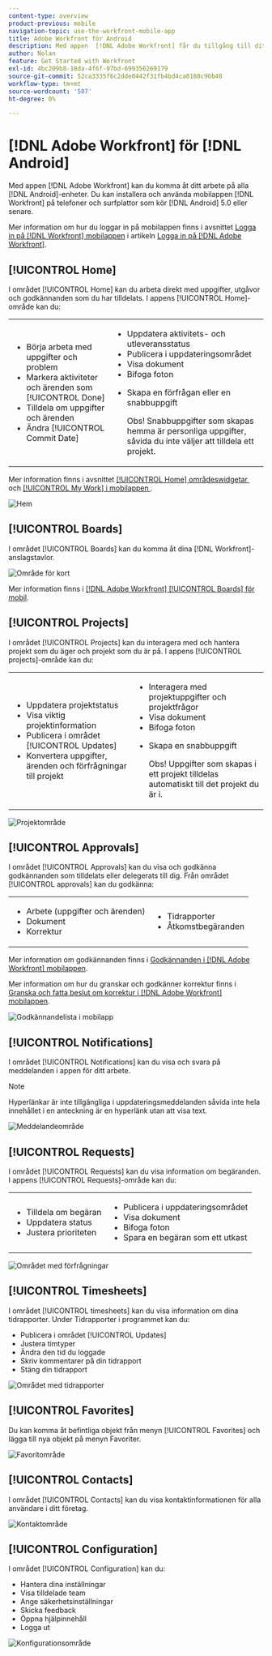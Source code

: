 ```yaml
---
content-type: overview
product-previous: mobile
navigation-topic: use-the-workfront-mobile-app
title: Adobe Workfront för Android
description: Med appen  [!DNL Adobe Workfront] får du tillgång till ditt arbete på alla Android-enheter. Du kan installera och använda  [!DNL Workfront] mobilappen på telefoner och surfplattor med Android 5.0 eller senare.
author: Nolan
feature: Get Started with Workfront
exl-id: 4bc209b8-18da-4f6f-97bd-699356269179
source-git-commit: 52ca3335f6c2dde0442f31fb4bd4ca0180c96b40
workflow-type: tm+mt
source-wordcount: '507'
ht-degree: 0%

---
```


# [!DNL Adobe Workfront] för [!DNL Android]

Med appen [!DNL Adobe Workfront] kan du komma åt ditt arbete på alla [!DNL Android]-enheter. Du kan installera och använda mobilappen [!DNL Workfront] på telefoner och surfplattor som kör [!DNL Android] 5.0 eller senare.

Mer information om hur du loggar in på mobilappen finns i avsnittet [Logga in på  [!DNL Workfront] mobilappen](../../../workfront-basics/manage-your-account-and-profile/managing-your-workfront-account/log-in-to-workfront.md#log) i artikeln [Logga in på [!DNL Adobe Workfront]](../../../workfront-basics/manage-your-account-and-profile/managing-your-workfront-account/log-in-to-workfront.md).

## [!UICONTROL Home]

I området [!UICONTROL Home] kan du arbeta direkt med uppgifter, utgåvor och godkännanden som du har tilldelats. I appens [!UICONTROL Home]-område kan du:

<table style="table-layout:auto"> 
 <col> 
 <col> 
 <tbody> 
  <tr> 
   <td> 
    <ul> 
     <li>Börja arbeta med uppgifter och problem</li> 
     <li>Markera aktiviteter och ärenden som [!UICONTROL Done]</li> 
     <li>Tilldela om uppgifter och ärenden</li> 
     <li>Ändra [!UICONTROL Commit Date]</li> 
    </ul> </td> 
   <td> 
    <ul> 
     <li>Uppdatera aktivitets- och utleveransstatus</li> 
     <li>Publicera i uppdateringsområdet</li> 
     <li>Visa dokument</li> 
     <li>Bifoga foton</li> 
     <li> <p>Skapa en förfrågan eller en snabbuppgift</p> <p>Obs! Snabbuppgifter som skapas hemma är personliga uppgifter, såvida du inte väljer att tilldela ett projekt.</p> </li> 
    </ul> </td> 
  </tr> 
 </tbody> 
</table>

Mer information finns i avsnittet [[!UICONTROL Home] områdeswidgetar &#x200B;](../../../workfront-basics/mobile-apps/using-the-workfront-mobile-app/home-area-widgets-mobile.md) och [[!UICONTROL My Work] i mobilappen &#x200B;](../../../workfront-basics/mobile-apps/using-the-workfront-mobile-app/my-work-section-mobile.md).

![Hem](assets/mobile-home-area.png)

## [!UICONTROL Boards]

I området [!UICONTROL Boards] kan du komma åt dina [!DNL Workfront]-anslagstavlor.

![Område för kort](assets/mobile-all-boards-displayed.png)

Mer information finns i [[!DNL Adobe Workfront] [!UICONTROL Boards] för mobil](/help/quicksilver/workfront-basics/mobile-apps/using-the-workfront-mobile-app/mobile-boards.md).

## [!UICONTROL Projects]

I området [!UICONTROL Projects] kan du interagera med och hantera projekt som du äger och projekt som du är på. I appens [!UICONTROL projects]-område kan du:

<table style="table-layout:auto"> 
 <col> 
 <col> 
 <tbody> 
  <tr> 
   <td> 
    <ul> 
     <li>Uppdatera projektstatus</li> 
     <li>Visa viktig projektinformation</li> 
     <li>Publicera i området [!UICONTROL Updates]</li> 
     <li>Konvertera uppgifter, ärenden och förfrågningar till projekt</li> 
    </ul> </td> 
   <td> 
    <ul> 
     <li>Interagera med projektuppgifter och projektfrågor</li> 
     <li>Visa dokument</li> 
     <li>Bifoga foton</li> 
     <li> <p>Skapa en snabbuppgift</p> <p>Obs! Uppgifter som skapas i ett projekt tilldelas automatiskt till det projekt du är i. </p> </li> 
    </ul> </td> 
  </tr> 
 </tbody> 
</table>

![Projektområde](assets/mobile-projects-area.png)

## [!UICONTROL Approvals]

I området [!UICONTROL Approvals] kan du visa och godkänna godkännanden som tilldelats eller delegerats till dig. Från området [!UICONTROL approvals] kan du godkänna:

<table style="table-layout:auto">
 <col>
 <col>
 <tbody>
  <tr>
   <td>
    <ul>
     <li>Arbete (uppgifter och ärenden)</li>
     <li>Dokument</li>
     <li>Korrektur </li>
    </ul> </td>
   <td>
    <ul>
     <li>Tidrapporter</li>
     <li>Åtkomstbegäranden</li>
    </ul> </td>
  </tr>
 </tbody>
</table>

Mer information om godkännanden finns i [Godkännanden i  [!DNL Adobe Workfront] mobilappen](../../../workfront-basics/mobile-apps/using-the-workfront-mobile-app/approvals-in-mobile-app.md).

Mer information om hur du granskar och godkänner korrektur finns i [Granska och fatta beslut om korrektur i  [!DNL Adobe Workfront] mobilappen](../../../workfront-basics/mobile-apps/using-the-workfront-mobile-app/work-with-proofs-in-mobile-app.md).

![Godkännandelista i mobilapp](assets/mobile-approvals-adobe-350x574.png)

## [!UICONTROL Notifications]

I området [!UICONTROL Notifications] kan du visa och svara på meddelanden i appen för ditt arbete.

>[!NOTE]
>Hyperlänkar är inte tillgängliga i uppdateringsmeddelanden såvida inte hela innehållet i en anteckning är en hyperlänk utan att visa text.

![Meddelandeområde](assets/mobile-notifications-area.png)

## [!UICONTROL Requests]

I området [!UICONTROL Requests] kan du visa information om begäranden. I appens [!UICONTROL Requests]-område kan du:

<table style="table-layout:auto">
 <col>
 <col>
 <tbody>
  <tr>
   <td>
    <ul>
     <li>Tilldela om begäran</li>
     <li>Uppdatera status</li>
     <li>Justera prioriteten</li>
    </ul> </td>
   <td>
    <ul>
     <li>Publicera i uppdateringsområdet</li>
     <li>Visa dokument</li>
     <li>Bifoga foton</li>
     <li>Spara en begäran som ett utkast</li>
    </ul> </td>
  </tr>
 </tbody>
</table>

![Området med förfrågningar](assets/mobile-requests-area.png)

## [!UICONTROL Timesheets]

I området [!UICONTROL timesheets] kan du visa information om dina tidrapporter. Under Tidrapporter i programmet kan du:

* Publicera i området [!UICONTROL Updates]
* Justera timtyper
* Ändra den tid du loggade
* Skriv kommentarer på din tidrapport
* Stäng din tidrapport

![Området med tidrapporter](assets/mobile-timesheets-area.png)

## [!UICONTROL Favorites]

Du kan komma åt befintliga objekt från menyn [!UICONTROL Favorites] och lägga till nya objekt på menyn Favoriter.

![Favoritområde](assets/mobile-favorites-area.png)

## [!UICONTROL Contacts]

I området [!UICONTROL Contacts] kan du visa kontaktinformationen för alla användare i ditt företag.

![Kontaktområde](assets/mobile-contacts-area.png)

## [!UICONTROL Configuration]

I området [!UICONTROL Configuration] kan du:

* Hantera dina inställningar
* Visa tilldelade team
* Ange säkerhetsinställningar
* Skicka feedback
* Öppna hjälpinnehåll
* Logga ut

![Konfigurationsområde](assets/android-configuration-area.png)

